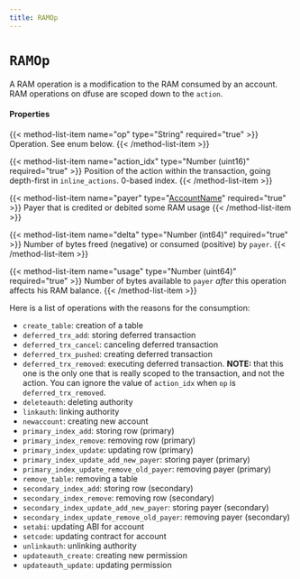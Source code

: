 ```yaml
---
title: RAMOp
---
```


# `RAMOp`

A RAM operation is a modification to the RAM consumed by an
account. RAM operations on dfuse are scoped down to the `action`.

#### Properties

{{< method-list-item name="op" type="String" required="true" >}}
  Operation. See enum below.
{{< /method-list-item >}}

{{< method-list-item name="action_idx" type="Number (uint16)" required="true" >}}
  Position of the action within the transaction, going depth-first in `inline_actions`. 0-based index.
{{< /method-list-item >}}

{{< method-list-item name="payer" type="[AccountName](/reference/eosio/types/accountname)" required="true" >}}
  Payer that is credited or debited some RAM usage
{{< /method-list-item >}}

{{< method-list-item name="delta" type="Number (int64)" required="true" >}}
  Number of bytes freed (negative) or consumed (positive) by `payer`.
{{< /method-list-item >}}

{{< method-list-item name="usage" type="Number (uint64)" required="true" >}}
  Number of bytes available to `payer` *after* this operation affects his RAM balance.
{{< /method-list-item >}}

Here is a list of operations with the reasons for the consumption:

* `create_table`: creation of a table
* `deferred_trx_add`: storing deferred transaction
* `deferred_trx_cancel`: canceling deferred transaction
* `deferred_trx_pushed`: creating deferred transaction
* `deferred_trx_removed`: executing deferred transaction. **NOTE:** that this one is the only one that is really scoped to the transaction, and not the action. You can ignore the value of `action_idx` when `op` is `deferred_trx_removed`.
* `deleteauth`: deleting authority
* `linkauth`: linking authority
* `newaccount`: creating new account
* `primary_index_add`: storing row (primary)
* `primary_index_remove`: removing row (primary)
* `primary_index_update`: updating row (primary)
* `primary_index_update_add_new_payer`: storing payer (primary)
* `primary_index_update_remove_old_payer`: removing payer (primary)
* `remove_table`: removing a table
* `secondary_index_add`: storing row (secondary)
* `secondary_index_remove`: removing row (secondary)
* `secondary_index_update_add_new_payer`: storing payer (secondary)
* `secondary_index_update_remove_old_payer`: removing payer (secondary)
* `setabi`: updating ABI for account
* `setcode`: updating contract for account
* `unlinkauth`: unlinking authority
* `updateauth_create`: creating new permission
* `updateauth_update`: updating permission
